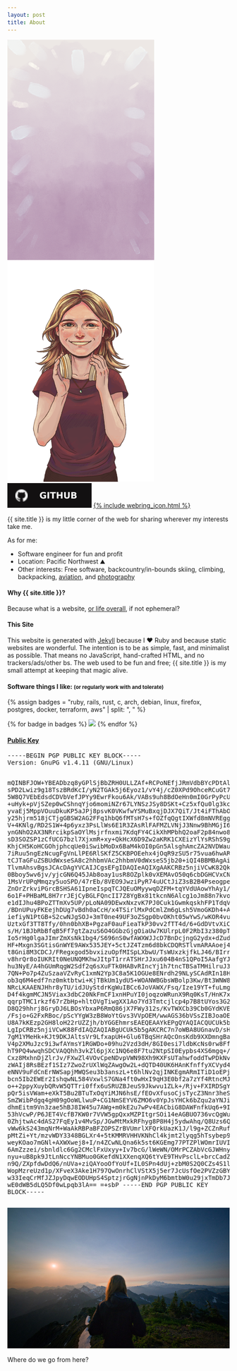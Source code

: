 ```yaml
---
layout: post
title: About
---
```


<div class="infobox">
  <div class="avatar-stack">
    <img src="/assets/images/avatars/avatar_rectangle_background.png">
    <img src="/assets/images/avatars/avatar_rectangle_foreground.png">
  </div>

  <div>
    <a href="https://github.com/shanet"><img src="/assets/images/badges/github.svg"></a>
    <a href="https://webring.xxiivv.com" class="webring">{% include webring_icon.html %}</a>
  </div>
</div>

{{ site.title }} is my little corner of the web for sharing wherever my interests take me.

As for me:
<ul>
  <li>Software engineer for fun and profit</li>
  <li>Location: Pacific Northwest ⛰️</li>
  <li>Other interests: Free software, backcountry/in-bounds skiing, climbing, backpacking, <a href="aviation">aviation</a>, and <a href="/albums">photography</a></li>
</ul>

#### Why {{ site.title }}?

Because what is a website, <a href="https://www.bryanbraun.com/your-life/weeks.html">or life overall</a>, if not ephemeral?

#### This Site

This website is generated with [Jekyll](https://jekyllrb.com/) because I ❤️ Ruby and because static websites are wonderful. The intention is to be as simple, fast, and minimalist as possible. That means no JavaScript, hand-crafted HTML, and no trackers/ads/other bs. The web used to be fun and free; {{ site.title }} is my small attempt at keeping that magic alive.

<div class="clear"></div>

#### Software things I like: <small>(or regularly work with and tolerate)</small>

{% assign badges = "ruby, rails, rust, c, arch, debian, linux, firefox, postgres, docker, terraform, aws" | split: ", " %}

<div>
  {% for badge in badges %}
    <img class="inline" src="/assets/images/badges/{{ badge }}.svg">
  {% endfor %}
</div>

#### <a name="publickey" href="https://keys.openpgp.org/vks/v1/by-fingerprint/8EEFE96D390411844DCE30A973E678E2542C0AF3">Public Key</a>

<div class="public-key">
  <pre>-----BEGIN PGP PUBLIC KEY BLOCK-----
Version: GnuPG v1.4.11 (GNU/Linux)

mQINBFJOW+YBEADbzq8yGPlSjBbZRH0ULLZAf+RCPoNEfjJRmVdbBYcPDtAlmrH4
sPD2Lwiz9g18TszBRdKcI/yN2TGAk5j6Eyoz1/vY4j/cZ0XPd9OhceRCuGt7/YLb
5W8Q7VEbEdsdCDVbVefJPYy9EwrFkou6Ak/VABs9uh8BdOeHn0mI0GrPyPcUBinI
+uHyk+pVjSZep0wCShnqYjo6momiNZr67LYNSzJSy8DSKt+Cz5xfQu0lg3kcwr8Y
yvaEj5MppVOuuDkuKP5aJPj8psvK0VKwfwYSMuBxqjDJX7QiT/Jt4iFThAbOaQGc
y25hjrm518jCTjgGBSW2AG2FFq1hbQ6fMTsH7s+fOZfqQgtIXWfd8mNVREggZLzz
V+4KNlg/RD2S1W+4p6yxz3PsLlWs6E1R3ZAsRlFAFMZLVNjJ3Nnw9BhMGjI6gGy8
ynGNhO2AX3NRrcikpSaOYlMsjrfnxmi7KdqFY4CikXhMPbhQ2oaF2p84nwo8zKDR
sD3SOZSP1zCfUCG7bzl7XjxmR+xy+QkHcX6D9Zw2aKRK1CXEizYlYsRShS9ggqPk
KhjCH5KoHCGOhjphcqUe0iSwibMoDx6BaM4kOI0pGn5AlsghAmcZA2NVDWauYIUN
7iRuu5ngEzNcugFgVnLlPE6RlSKfZ5CKBPOEehx4jOqR9zSU5r75vua6hwARAQAB
tCJTaGFuZSBUdWxseSA8c2hhbmVAc2hhbmV0dWxseS5jb20+iQI4BBMBAgAiBQJS
TlvmAhsvBgsJCAcDAgYVCAIJCgsEFgIDAQIeAQIXgAAKCRBz5njiVCwK82QkD/49
0Bboy5wv6jv/yjcGN6Q45JAb8oay1usR8OZplk0vXEMAvO50q6cbDGHCVxCNl9YA
1MsVrUPqMmqzy5uoSPD/47rEb/8VEO9JwziPyR74uUCtJiZ3sB2B4PseogpeUQfB
ZnOrZrkviPGrcBSHSA61IpneIspqTCJQEuOMyywqDZFM+tqYVdUAowYhAy1/jv+5
6o1F+PHBaML8H7rrJEjCyBGLFQncII7Z8YgBx81tkcnN6Alcg1oJm88n7kvo/OyW
e1dIJhu4BPoZTTmXv5UP/pLoNA09DEwxNxzvK7PJ0Cuk1GwmkqskhFP1TdqVmiO/
/BDnUPuyFKEejhDUg7vBdh0aCcH/x4TSirlMxPdCmlZm6gLsh5VmoGKDh4+AusyT
iefiyN1PtGB+S2cwNJgSOJ+3mT0ne49UF3oZSgp0bvOKht05wYwS/wKOR4vumwDp
UztxGf3TT8Tfy/0hn0bhXB+PgzaF0auFieaTkP30vv2fTT4d/6+GdDVtvXiCwy4r
s/H/1BJbRbBfqB5Ff7gtZazuS6O4GGbzGjgOiaUw7KUlrpL0F2RbI3z380pTh8xE
Io5rHg0lgaJImrZmXsNk1bg4/S696nS0wfAWXWJJcD7BnDcjngG2ydx+dZudPw+y
HF+Mxgn3SGtisGnWYE9AWx535JEY+5ctJZ4Tzm6d8bkCDQRSTlvmARAAoej4DfFb
t8Gni8M3CDCJ/FRegxgod5bvxizuOpfMISpLXbwU/TsWUxzkjfkLJ46/BIrrkNfp
v8hrQr8oIUKRIt0NeUNQMKhwJItpT1rrATSHrJJxu604B4nS1QPoI5AafgYJ3qrc
hu3NyE/A4hGUmRqgW2Sdf2q6sXuFTk0HABvRIncYj1h7tncTBSaTMHilruJ3K/Fk
7QN+Po7p4ZuSzaaVZvRyC1xmN2Yp3C8a5K1OGUe8ENrdh29NLySCAdRIn18HwONV
ob3q6M4edf7nz0mktbtwi+KjTBkUm1ydU5+WOANWBGbsWBolp3Kw/Bt3WNW8nCMg
NRcLKAAENJHhr8yTU/idJUyStdrKgWuIBCc6JoVAWX/Fsq/Ize19YT+fuLmg3Zwc
D4f4kgmMCJN5Viax3dbC20NkFmCF1xnHPuYI0joqzoWRunX9Rq0KsT/HnK7xkEpZ
qqrpTMC1rkzf67rZbHp+hltOVgTiwgXX1Ao7Yd3Tmtcjlcp4p7B8tUYos3G27/C3
D8Q29hhrj8GryDJ6LBOsYbxaP6RmQ86jX7FWy312s/KvTWXCb39Cb0GYdKVE0zQl
/Fsjo+G2FxRBoc/pScYYgW3zB8WoYtGvs3VVpOEM/wwAGS36bVSsZIBJoaOEQlXB
U8A7kKEzp2GH8loH22rUZZjh/bYGGEhmrsEAEQEAAYkEPgQYAQIACQUCUk5b5gIb
LgIpCRBz5njiVCwK88FdIAQZAQIABgUCUk5b5gAKCRC7n7oWBA8UGnavD/sHTP/s
7gM1YMeHk+KJt9DKJAltsVr9LfxapUH+Glu6TBqSHrAQcOnsKdb9XXDmngBaq11i
V4p2XMuJzc9i3wfAYmsY1RGWDo+09hu2Vzd3dH/8GI0esi7ldbKcNs0rw8FfcG07
hT9PQ4wwqhSDCVAQQhh3vkZl6pjXc1NQ6e8F7tu2NtpSI0Eypbs4XS6mgq+/ngYh
Cxz8MxhnDjZlrJv/FXwZl4VOvCpeNDvpVWN98Xh9KXFsUTahwfoddTwPDkNv6rkl
zWAIj8RsBEzf1SIz7ZwoZrUXlWqZAwgOw2L+dQTD40UK6HAnKfnffyXCVyd4KWZO
eNNV9uFdCnErNWSapjMWQSeu3b3anszL+t6hlNv2qjINKEgmARmITiD1oEPjsqey
bcn5Ib2EWEr2IshqwNL584VxwlS7GNa4ft0wHxI9qH3E0bf2a7zYf4RtncMJuub3
o++2ppyXuybQRvW5QTTri0ffx6uSRUZBJeuS9Jkwvu1ZLk+/Rjv+FXIRDSgYCgOJ
pQr5isVWam+eXkT5Bu2BTuTxOqYiMJN6hsE/fEOvXfusoCjsTycZ3Nnr3heSBheQ
SmZWibPdgq4gH09gOoWLlwuP+CG1NmSEYV6ZMO6v0YpJsYHCk6bZqu2aYNJiJm4z
dhmEitm9Vn3zae5hBJ8IW45u7AWg+m0kE2u7wPv4EACbiG8DAWFnfkUq6+9I1mjz
53hVcwP/P6JET4VcfB7KW0r7VVW5gpQxxMZPItgrSOi14eAGBUO736vcQgWuQL78
0ZhjtwAc4dAS27FqEy1v4MvSp/JGwMtMxkRFhyg8P8H4j5ydwAhq/Q8Uzs6QFIz4
vWw6kS243mqNrM+WaAkRBPaBFZOPSZrBVUmrlXFQrkUazK1J/l9g+ZCZnRufYFgY
pMtZi+Yt/mzvWDY3348BGLXr4+5tKMMRVHHVKNhCl4kjmt2lyqg5hTsybep9B77D
weyKOao7mGNl+AXWXwej8+I/n4ZCwNLQna6k5st6KGEmg77PTZPlWOmrIUVIvKJs
6AmZzzei/sbnldlc6Gg2CMclFxUxyy+Iv7bcG/lWeWN/OMrPCZAbVcGJWHnyxeLm
nyu+uB8pk9JtLnNccYNBMuo0GKefdN1XXenqXQ6tYvE9THvPsclL+brcCadZLy8c
n9Q/ZXpfdwDdQ6/nUVa+ziQAYooOfYoUf+IL0SPn4dUj+zbM0S2Q0CZs4S1ldWvs
WopMzreUzd1p/XFveX3Ake1H797QwOnrhClVStX5j5er7JcUsfOe2PVZzGBYCC5J
w33IeqCrMfJZJpyDqwEODUHpS4SptzjrGgNjnPkDyM6bmtbW0u29jxTmDb7JIIiK
wE0dWB5dLQ5Df0wLpqb3lA==
=+sbP
-----END PGP PUBLIC KEY BLOCK-----</pre>
</div>

<div class="where">
  <a href="/assets/images/where_now.jpg"><img src="/assets/images/about.jpg"></a>
  <p>Where do we go from here?</p>
</div>

